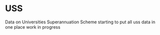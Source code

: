 # USS
Data on Universities Superannuation Scheme
starting to put all uss data in one place
work in progress
